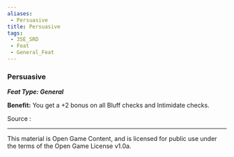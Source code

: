 ```yaml
---
aliases:
 - Persuasive
title: Persuasive
tags: 
 - 35E_SRD
 - Feat
 - General_Feat
---
```

### Persuasive 
***Feat Type: General***

**Benefit:** You get a +2 bonus on all Bluff checks and Intimidate
checks.


Source :



---



This material is Open Game Content, and is licensed for public use under the terms of the Open Game License v1.0a.

